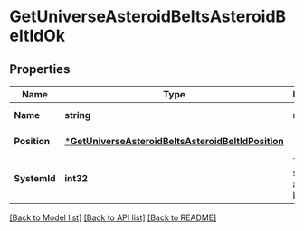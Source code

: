 # GetUniverseAsteroidBeltsAsteroidBeltIdOk

## Properties
Name | Type | Description | Notes
------------ | ------------- | ------------- | -------------
**Name** | **string** | name string | [default to null]
**Position** | [***GetUniverseAsteroidBeltsAsteroidBeltIdPosition**](get_universe_asteroid_belts_asteroid_belt_id_position.md) |  | [default to null]
**SystemId** | **int32** | The solar system this asteroid belt is in | [default to null]

[[Back to Model list]](../README.md#documentation-for-models) [[Back to API list]](../README.md#documentation-for-api-endpoints) [[Back to README]](../README.md)


